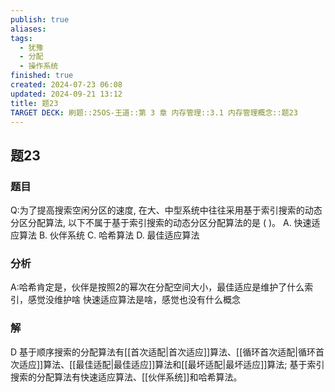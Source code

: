 ```yaml
---
publish: true
aliases: 
tags:
  - 犹豫
  - 分配
  - 操作系统
finished: true
created: 2024-07-23 06:08
updated: 2024-09-21 13:12
title: 题23
TARGET DECK: 刷题::25OS-王道::第 3 章 内存管理::3.1 内存管理概念::题23
---
```

## 题23
### 题目
Q:为了提高搜索空闲分区的速度, 在大、中型系统中往往采用基于索引搜索的动态分区分配算法, 以下不属于基于索引搜索的动态分区分配算法的是 ( )。
A. 快速适应算法 
B. 伙伴系统 
C. 哈希算法 
D. 最佳适应算法
### 分析
A:哈希肯定是，伙伴是按照2的幂次在分配空间大小，最佳适应是维护了什么索引，感觉没维护啥
快速适应算法是啥，感觉也没有什么概念
### 解
D
基于顺序搜索的分配算法有[[首次适配|首次适应]]算法、[[循环首次适配|循环首次适应]]算法、[[最佳适配|最佳适应]]算法和[[最坏适配|最坏适应]]算法;
基于索引搜索的分配算法有快速适应算法、[[伙伴系统]]和哈希算法。
<!--ID: 1724147519835-->
